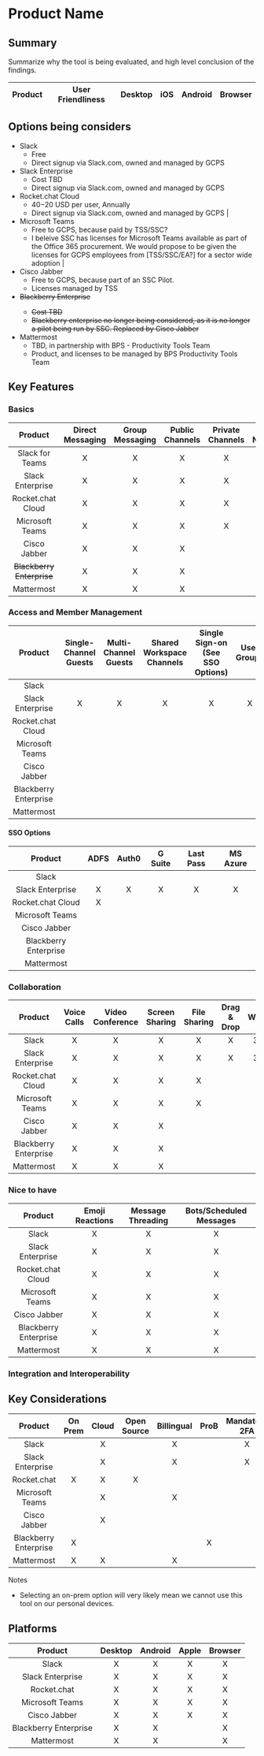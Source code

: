 # Product Name

## Summary

Summarize why the tool is being evaluated, and high level conclusion of the findings.

| Product | User Friendliness | Desktop | iOS | Android | Browser |
|:-------:|:-----------------:|:-------:|:---:|:-------:|:-------:|

## Options being considers


* Slack         
    * Free
    * Direct signup via Slack.com, owned and managed by GCPS 
* Slack Enterprise
    * Cost TBD
    * Direct signup via Slack.com, owned and managed by GCPS 
* Rocket.chat Cloud   
    * $40-$20 USD per user, Annually
    * Direct signup via Slack.com, owned and managed by GCPS                                                                  |
* Microsoft Teams  
    * Free to GCPS, because paid by TSS/SSC?
    * I beleive SSC has licenses for Microsoft Teams available as part of the Office 365 procurement. We would propose to be given the licenses for GCPS employees from \[TSS/SSC/EA?\] for a sector wide adoption    |
* Cisco Jabber
    * Free to GCPS, because part of an SSC Pilot.
    * Licenses managed by TSS
* <del>Blackberry Enterprise 
    * Cost TBD </del>
    * Blackberry enterprise no longer being considered, as it is no longer a pilot being run by SSC. Replaced by Cisco Jabber
* Mattermost
    * TBD, in partnership with BPS - Productivity Tools Team
    * Product, and licenses to be managed by BPS Productivity Tools Team

## Key Features

### Basics

|           Product           | Direct Messaging | Group Messaging | Public Channels | Private Channels | Custom Notification |   Data Retention   |
|:---------------------------:|:----------------:|:---------------:|:---------------:|:----------------:|:-------------------:|:------------------:|
|       Slack for Teams       |        X         |        X        |        X        |        X         |          X          | up to 10K messages |
|      Slack Enterprise       |        X         |        X        |        X        |        X         |          X          |    Customizable    |
|      Rocket.chat Cloud      |        X         |        X        |        X        |        X         |                     |         X          |
|       Microsoft Teams       |        X         |        X        |        X        |        X         |                     |         X          |
|        Cisco Jabber         |        X         |        X        |        X        |                  |                     |         X          |
| <del> Blackberry Enterprise |        X         |        X        |        X        |                  |                     |    X     </del>    |
|         Mattermost          |        X         |        X        |        X        |                  |                     |         X          |

### Access and Member Management 

|        Product        | Single-Channel Guests | Multi-Channel Guests | Shared Workspace Channels | Single Sign-on (See SSO Options) | User Groups |
|:---------------------:|:---------------------:|:--------------------:|:-------------------------:|:--------------------------------:|:-----------:|
|         Slack         |                       |                      |                           |                                  |             |
|   Slack Enterprise    |           X           |          X           |             X             |                X                 |      X      |
|   Rocket.chat Cloud   |                       |                      |                           |                                  |             |
|    Microsoft Teams    |                       |                      |                           |                                  |             |
|     Cisco Jabber      |                       |                      |                           |                                  |             |
| Blackberry Enterprise |                       |                      |                           |                                  |             |
|      Mattermost       |                       |                      |                           |                                  |             |

#### SSO Options

|        Product        | ADFS | Auth0 | G Suite | Last Pass | MS Azure |
|:---------------------:|:----:|:-----:|:-------:|:---------:|:--------:|
|         Slack         |      |       |         |           |          |
|   Slack Enterprise    |  X   |   X   |    X    |     X     |    X     |
|   Rocket.chat Cloud   |  X   |       |         |           |          |
|    Microsoft Teams    |      |       |         |           |          |
|     Cisco Jabber      |      |       |         |           |          |
| Blackberry Enterprise |      |       |         |           |          |
|      Mattermost       |      |       |         |           |          |



### Collaboration

|        Product        | Voice Calls | Video Conference | Screen Sharing | File Sharing | Drag & Drop | Whiteboard |
|:---------------------:|:-----------:|:----------------:|:--------------:|:------------:|:-----------:|:----------:|
|         Slack         |      X      |        X         |       X        |      X       |      X      | 3rd Party  |
|   Slack Enterprise    |      X      |        X         |       X        |      X       |      X      | 3rd Party  |
|   Rocket.chat Cloud   |      X      |        X         |       X        |      X       |             |            |
|    Microsoft Teams    |      X      |        X         |       X        |      X       |             |            |
|     Cisco Jabber      |      X      |        X         |       X        |              |             |            |
| Blackberry Enterprise |      X      |        X         |       X        |              |             |            |
|      Mattermost       |      X      |        X         |       X        |              |             |            |


### Nice to have

|        Product        | Emoji Reactions | Message Threading | Bots/Scheduled Messages |
|:---------------------:|:---------------:|:-----------------:|:-----------------------:|
|         Slack         |        X        |         X         |            X            |
|   Slack Enterprise    |        X        |         X         |            X            |
|   Rocket.chat Cloud   |        X        |         X         |            X            |
|    Microsoft Teams    |        X        |         X         |            X            |
|     Cisco Jabber      |        X        |         X         |            X            |
| Blackberry Enterprise |        X        |         X         |            X            |
|      Mattermost       |        X        |         X         |            X            |


###  Integration and Interoperability




## Key Considerations

|        Product        | On Prem | Cloud | Open Source | Billingual | ProB | Mandatory 2FA |
|:---------------------:|:-------:|:-----:|:-----------:|:----------:|:----:|:-------------:|
|         Slack         |         |   X   |             |     X      |      |       X       |
|   Slack Enterprise    |         |   X   |             |     X      |      |       X       |
|      Rocket.chat      |    X    |   X   |      X      |            |      |               |
|    Microsoft Teams    |         |   X   |             |     X      |      |               |
|     Cisco Jabber      |         |   X   |             |            |      |               |
| Blackberry Enterprise |    X    |       |             |            |  X   |               |
|      Mattermost       |    X    |   X   |             |     X      |      |               |

Notes
* Selecting an on-prem option will very likely mean we cannot use this tool on our personal devices.



## Platforms

|        Product        | Desktop | Android | Apple | Browser |
|:---------------------:|:-------:|:-------:|:-----:|:-------:|
|         Slack         |    X    |    X    |   X   |    X    |
|   Slack Enterprise    |    X    |    X    |   X   |    X    |
|      Rocket.chat      |    X    |    X    |   X   |    X    |
|    Microsoft Teams    |    X    |    X    |   X   |    X    |
|     Cisco Jabber      |    X    |    X    |   X   |    X    |
| Blackberry Enterprise |    X    |    X    |       |    X    |
|      Mattermost       |    X    |    X    |       |    X    |




